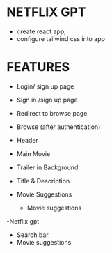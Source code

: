 # NETFLIX GPT
 - create react app,
 - configure tailwind css into app

# FEATURES
- Login/ sign up page
 - Sign in /sign up page
 - Redirect to browse page


- Browse (after authentication)
 - Header
 - Main Movie
  - Trailer in Background
  - Title & Description
  - Movie Suggestions
    - Movie suggestions


-Netflix gpt
 - Search bar
 - Movie suggestions 
